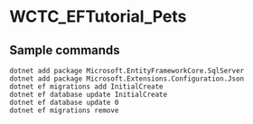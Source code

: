 ﻿# WCTC_EFTutorial_Pets

## Sample commands
````
dotnet add package Microsoft.EntityFrameworkCore.SqlServer
dotnet add package Microsoft.Extensions.Configuration.Json
dotnet ef migrations add InitialCreate
dotnet ef database update InitialCreate
dotnet ef database update 0
dotnet ef migrations remove
````
